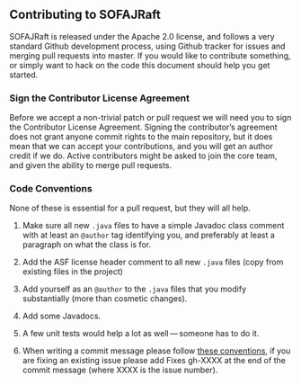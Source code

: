 ## Contributing to SOFAJRaft

SOFAJRaft is released under the Apache 2.0 license, and follows a very
standard Github development process, using Github tracker for issues and
merging pull requests into master. If you would like to contribute something, 
or simply want to hack on the code this document should help you get started.

### Sign the Contributor License Agreement
Before we accept a non-trivial patch or pull request we will need you to
sign the Contributor License Agreement. Signing the contributor’s agreement
does not grant anyone commit rights to the main repository, but it does mean
that we can accept your contributions, and you will get an author credit if
we do. Active contributors might be asked to join the core team, and given
the ability to merge pull requests.

### Code Conventions
None of these is essential for a pull request, but they will all help.

1. Make sure all new `.java` files to have a simple Javadoc class comment
with at least an `@author` tag identifying you, and preferably at least a
paragraph on what the class is for.

2. Add the ASF license header comment to all new `.java` files (copy from 
existing files in the project)

3. Add yourself as an `@author` to the `.java` files that you modify 
substantially (more than cosmetic changes).

4. Add some Javadocs.

5. A few unit tests would help a lot as well — someone has to do it.

6. When writing a commit message please follow [these conventions](https://tbaggery.com/2008/04/19/a-note-about-git-commit-messages.html),
if you are fixing an existing issue please add Fixes gh-XXXX at the end of the commit message (where XXXX is the issue number).

